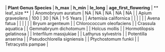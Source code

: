 ##

| **Plant Genus Species** | **h_max** | **h_min** | **le_long** | **age_first_flowering** | ** leaf_size ** |
| Anomobryum auratum | NA | NA | NA | NA | NA |
| Apium graveolens | 100 | 30 | NA | 1-5 Years |
| Artemisia californica | | | | |
| Avena fatua | | | | |
| Bryum argenteum |
| Chlorococcum oleofaciens |
| Crassula aquatica |
| Gemmabryum dichotomum	|
| Holcus mollis |
| Hormotilopsis gelatinosa |
| Interfilum massjukiae |
| Lathyrus sylvestris |
| Potentilla anserina |
| Pseudochlorella signiensis |
| Ptychostomum funkii |
| Tetracystis pampae |
